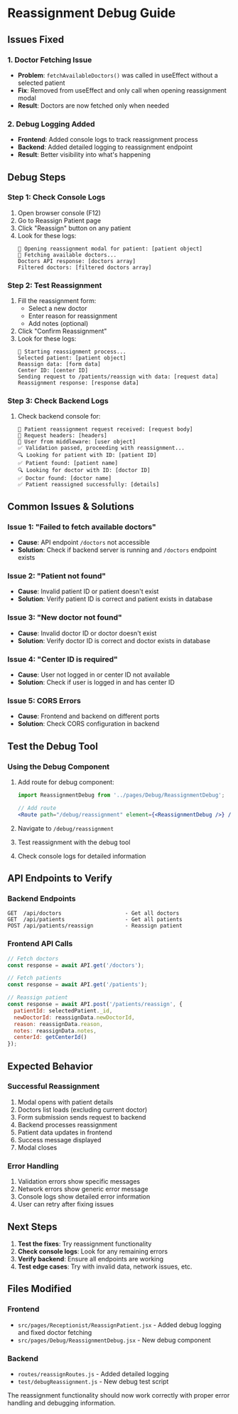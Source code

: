 # Reassignment Debug Guide

## Issues Fixed

### 1. **Doctor Fetching Issue**
- **Problem**: `fetchAvailableDoctors()` was called in useEffect without a selected patient
- **Fix**: Removed from useEffect and only call when opening reassignment modal
- **Result**: Doctors are now fetched only when needed

### 2. **Debug Logging Added**
- **Frontend**: Added console logs to track reassignment process
- **Backend**: Added detailed logging to reassignment endpoint
- **Result**: Better visibility into what's happening

## Debug Steps

### **Step 1: Check Console Logs**
1. Open browser console (F12)
2. Go to Reassign Patient page
3. Click "Reassign" button on any patient
4. Look for these logs:
   ```
   🔄 Opening reassignment modal for patient: [patient object]
   🔄 Fetching available doctors...
   Doctors API response: [doctors array]
   Filtered doctors: [filtered doctors array]
   ```

### **Step 2: Test Reassignment**
1. Fill the reassignment form:
   - Select a new doctor
   - Enter reason for reassignment
   - Add notes (optional)
2. Click "Confirm Reassignment"
3. Look for these logs:
   ```
   🔄 Starting reassignment process...
   Selected patient: [patient object]
   Reassign data: [form data]
   Center ID: [center ID]
   Sending request to /patients/reassign with data: [request data]
   Reassignment response: [response data]
   ```

### **Step 3: Check Backend Logs**
1. Check backend console for:
   ```
   🔄 Patient reassignment request received: [request body]
   🔄 Request headers: [headers]
   🔄 User from middleware: [user object]
   ✅ Validation passed, proceeding with reassignment...
   🔍 Looking for patient with ID: [patient ID]
   ✅ Patient found: [patient name]
   🔍 Looking for doctor with ID: [doctor ID]
   ✅ Doctor found: [doctor name]
   ✅ Patient reassigned successfully: [details]
   ```

## Common Issues & Solutions

### **Issue 1: "Failed to fetch available doctors"**
- **Cause**: API endpoint `/doctors` not accessible
- **Solution**: Check if backend server is running and `/doctors` endpoint exists

### **Issue 2: "Patient not found"**
- **Cause**: Invalid patient ID or patient doesn't exist
- **Solution**: Verify patient ID is correct and patient exists in database

### **Issue 3: "New doctor not found"**
- **Cause**: Invalid doctor ID or doctor doesn't exist
- **Solution**: Verify doctor ID is correct and doctor exists in database

### **Issue 4: "Center ID is required"**
- **Cause**: User not logged in or center ID not available
- **Solution**: Check if user is logged in and has center ID

### **Issue 5: CORS Errors**
- **Cause**: Frontend and backend on different ports
- **Solution**: Check CORS configuration in backend

## Test the Debug Tool

### **Using the Debug Component**
1. Add route for debug component:
   ```jsx
   import ReassignmentDebug from '../pages/Debug/ReassignmentDebug';
   
   // Add route
   <Route path="/debug/reassignment" element={<ReassignmentDebug />} />
   ```

2. Navigate to `/debug/reassignment`
3. Test reassignment with the debug tool
4. Check console logs for detailed information

## API Endpoints to Verify

### **Backend Endpoints**
```
GET  /api/doctors                    - Get all doctors
GET  /api/patients                   - Get all patients  
POST /api/patients/reassign          - Reassign patient
```

### **Frontend API Calls**
```javascript
// Fetch doctors
const response = await API.get('/doctors');

// Fetch patients  
const response = await API.get('/patients');

// Reassign patient
const response = await API.post('/patients/reassign', {
  patientId: selectedPatient._id,
  newDoctorId: reassignData.newDoctorId,
  reason: reassignData.reason,
  notes: reassignData.notes,
  centerId: getCenterId()
});
```

## Expected Behavior

### **Successful Reassignment**
1. Modal opens with patient details
2. Doctors list loads (excluding current doctor)
3. Form submission sends request to backend
4. Backend processes reassignment
5. Patient data updates in frontend
6. Success message displayed
7. Modal closes

### **Error Handling**
1. Validation errors show specific messages
2. Network errors show generic error message
3. Console logs show detailed error information
4. User can retry after fixing issues

## Next Steps

1. **Test the fixes**: Try reassignment functionality
2. **Check console logs**: Look for any remaining errors
3. **Verify backend**: Ensure all endpoints are working
4. **Test edge cases**: Try with invalid data, network issues, etc.

## Files Modified

### **Frontend**
- `src/pages/Receptionist/ReassignPatient.jsx` - Added debug logging and fixed doctor fetching
- `src/pages/Debug/ReassignmentDebug.jsx` - New debug component

### **Backend**  
- `routes/reassignRoutes.js` - Added detailed logging
- `test/debugReassignment.js` - New debug test script

The reassignment functionality should now work correctly with proper error handling and debugging information.

